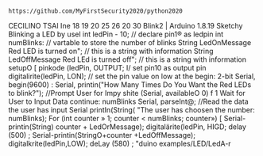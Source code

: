 #
```
https://github.com/MyFirstSecurity2020/python2020

```


CECILINO TSAI
Ine
18
19
20
25
26
20
30
Blink2 | Arduino 1.8.19
Sketchy Blinking a LED by usel
int ledPin - 10; // declare pin1® as ledpin
int numBlinks: // vartable to store the number of blinks
String LedOnMessage
Red LED is turned on"; // this is a string with information
String LedOffMessage
Red LEd is turned off"; // this is a string with information
setupO
[
pinkode (ledPin, OUTPUT;
I/ set pin10 as output pin
digitalirite(ledPin, LON); // set the pin value on low at the begin: 2-bit
Serial, begin(9600) :
Serial, printin("How Many Times Do You Want the Red LEDs to blink?"); //Prompt User for Impy
shite (Serial, availableO
0) f
1 Wait for User to Input Data
continue:
numBlinks
Serial, parseInt@; //Read the data the user has input
Serial printIn(String(
"The user has choosen the number:
numBlinks);
For (int counter » 1; counter < numBlinks; counter») [
Serial-printin(String) counter + LedOrMessage);
digitalärite(ledPin, HIGD;
delay (500) ;
Serial-printin(StringO+counter
+LedOffMessage);
digitalkrite(ledPin,LOW);
deLay (580) ;
"duino examples/LED/LedA-r

